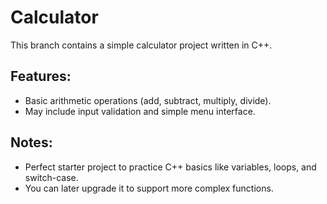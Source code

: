 # Calculator

This branch contains a simple calculator project written in C++.

## Features:
- Basic arithmetic operations (add, subtract, multiply, divide).
- May include input validation and simple menu interface.

## Notes:
- Perfect starter project to practice C++ basics like variables, loops, and switch-case.
- You can later upgrade it to support more complex functions.
